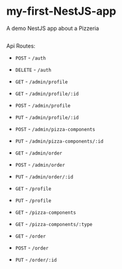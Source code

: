 # my-first-NestJS-app
A demo NestJS app about a Pizzeria

##

Api Routes:

- `POST` - `/auth`
- `DELETE` - `/auth`

- `GET` - `/admin/profile`
- `GET` - `/admin/profile/:id`
- `POST` - `/admin/profile`
- `PUT` - `/admin/profile/:id`

- `POST` - `/admin/pizza-components`
- `PUT` - `/admin/pizza-components/:id`

- `GET` - `/admin/order`
- `POST` - `/admin/order`
- `PUT` - `/admin/order/:id`

- `GET` - `/profile`
- `PUT` - `/profile`

- `GET` - `/pizza-components`
- `GET` - `/pizza-components/:type`

- `GET` - `/order`
- `POST` - `/order`
- `PUT` - `/order/:id`